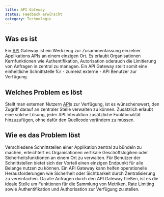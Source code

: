 ```yaml
---
title: API Gateway
status: Feedback erwünscht
category: Technologie
---
```


## Was es ist
Ein [API](/application_programming_interface/) Gateway ist ein Werkzeug zur Zusammenfassung einzelner
Applikations APIs an einem einzigen Ort. Es erlaubt Organisationen Kernfunktionen wie 
Authentifikation, Autorisation oderauch die Limitierung von Anfragen in zentral zu managen.
Ein API Gateway stellt somit eine einheitliche Schnittstelle für - zumeist externe - API 
Benutzer zur Verfügung.

## Welches Problem es löst
Stellt man externen Nutzern [API](/application_programming_interface/)s zur Verfügung,
ist es wünschenswert, den Zugriff darauf an zentraler Stelle verwalten zu können. Zusätzlich
erlaubt eine solche Lösung, jeder API Interaktion zusätzliche Funktionalität hinzuzufügen,
ohne dafür den Quellcode verändern zu müssen.

## Wie es das Problem löst
Verschiedene Schnittstellen einer Applikation zentral zu bündeln zu machen, erleichtert es
Organisationen vertikale Geschöftslogiken oder Sicherheitsfunktionen an einem Ort zu verwalten.
Für Benutzer der Schnittstellen bietet sich der Vorteil einen einzigen Endpunkt für alle Belange
nutzen zu können. Ein API Gateway kann helfen operationelle Herausforderungen wie Sicherheit oder
Sichtbarkeit durch Zentralisierung zu vereinfachen. Da alle Anfragen durch den API Gateway
fließen, ist es die ideale Stelle um Funktionen für die Sammlung von Metriken, Rate Limiting
sowie Authentifikation und Authorisation zur Verfügung zu stellen.
